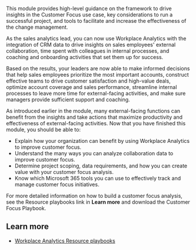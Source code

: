This module provides high-level guidance on the framework to drive insights in the Customer Focus use case, key considerations to run a successful project, and tools to facilitate and increase the effectiveness of the change management.

As the sales analytics lead, you can now use Workplace Analytics with the integration of CRM data to drive insights on sales employees' external collaboration, time spent with colleagues in internal processes, and coaching and onboarding activities that set them up for success.

Based on the results, your leaders are now able to make informed decisions that help sales employees prioritize the most important accounts, construct effective teams to drive customer satisfaction and high-value deals, optimize account coverage and sales performance, streamline internal processes to leave more time for external-facing activities, and make sure managers provide sufficient support and coaching.

As introduced earlier in the module, many external-facing functions can benefit from the insights and take actions that maximize productivity and effectiveness of external-facing activities. Now that you have finished this module, you should be able to:

- Explain how your organization can benefit by using Workplace Analytics to improve customer focus.
- Understand the many ways you can analyze collaboration data to improve customer focus.
- Determine project scoping, data requirements, and how you can create value with your customer focus analysis.
- Know which Microsoft 365 tools you can use to effectively track and manage customer focus initiatives.

For more detailed information on how to build a customer focus analysis, see the Resource playbooks link in **Learn more** and download the Customer Focus Playbook.

## Learn more

- [Workplace Analytics Resource playbooks](/workplace-analytics/use/playbooks?azure-portal=true)
